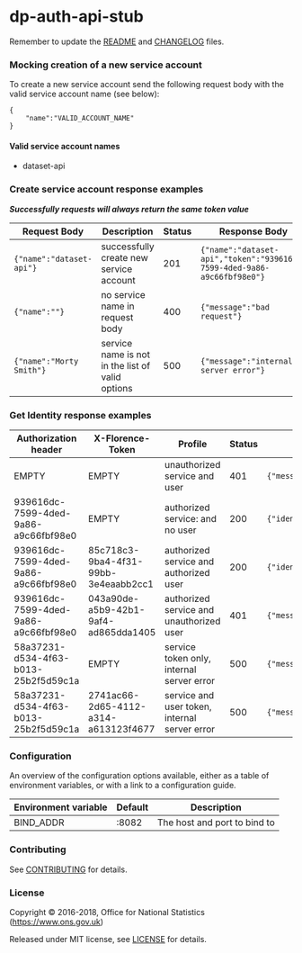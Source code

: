 dp-auth-api-stub
================

Remember to update the [README](README.md) and [CHANGELOG](CHANGELOG.md) files.

### Mocking creation of a new service account
To create a new service account send the following request body with the valid service account name (see below):

```
{
    "name":"VALID_ACCOUNT_NAME"
}
```
#### Valid service account names
- dataset-api

### Create service account response examples

***Successfully requests will always return the same token value***

| Request Body | Description | Status | Response Body |
| -------------| ----------- | ------ | --------------| 
| `{"name":"dataset-api"}` | successfully create new service account | 201 | `{"name":"dataset-api","token":"939616dc-7599-4ded-9a86-a9c66fbf98e0"}` |
| `{"name":""}` | no service name in request body | 400 | `{"message":"bad request"}` |
| `{"name":"Morty Smith"}` | service name is not in the list of valid options | 500 | `{"message":"internal server error"}` |

### Get Identity response examples

| Authorization header | X-Florence-Token | Profile | Status | Response Body |
| ---------------------|----------------- | --------| -------| --------------| 
| EMPTY                | EMPTY | unauthorized service and user | 401 | `{"message":"not authenticated"}` |
| 939616dc-7599-4ded-9a86-a9c66fbf98e0 | EMPTY | authorized service: and no user | 200 |  `{"identifier":"dataset-api"}` |
| 939616dc-7599-4ded-9a86-a9c66fbf98e0 | 85c718c3-9ba4-4f31-99bb-3e4eaabb2cc1 | authorized service and authorized user | 200 | `{"identifier":"rickSanchez@theCitadelOfRicks.com"}` |
| 939616dc-7599-4ded-9a86-a9c66fbf98e0 | 043a90de-a5b9-42b1-9af4-ad865dda1405 | authorized service and unauthorized user | 401 | `{"message":"not authenticated"}` |
| 58a37231-d534-4f63-b013-25b2f5d59c1a | EMPTY | service token only, internal server error | 500 | `{"message":"internal server error"}` |
| 58a37231-d534-4f63-b013-25b2f5d59c1a | 2741ac66-2d65-4112-a314-a613123f4677 | service and user token, internal server error | 500 | `{"message":"internal server error"}` |


### Configuration

An overview of the configuration options available, either as a table of
environment variables, or with a link to a configuration guide.

| Environment variable | Default | Description
| -------------------- | ------- | -----------
| BIND_ADDR            | :8082   | The host and port to bind to

### Contributing

See [CONTRIBUTING](CONTRIBUTING.md) for details.

### License

Copyright © 2016-2018, Office for National Statistics (https://www.ons.gov.uk)

Released under MIT license, see [LICENSE](LICENSE.md) for details.
